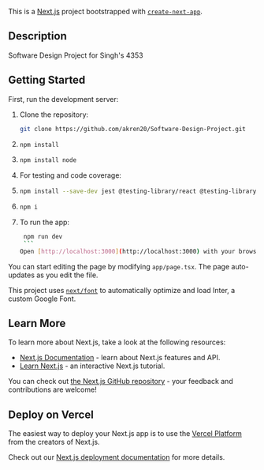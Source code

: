 This is a [Next.js](https://nextjs.org/) project bootstrapped with [`create-next-app`](https://github.com/vercel/next.js/tree/canary/packages/create-next-app).

## Description

Software Design Project for Singh's 4353

## Getting Started

First, run the development server:

1. Clone the repository:
   ```bash
   git clone https://github.com/akren20/Software-Design-Project.git
   ```
2. ```bash
   npm install
   ```
3. ```bash
   npm install node
   ```
4. For testing and code coverage:
5. ```bash
   npm install --save-dev jest @testing-library/react @testing-library/jest-dom
   ```
6. ```bash
   npm i
   ```
7. To run the app:
   ````bash
    npm run dev
    ```
   Open [http://localhost:3000](http://localhost:3000) with your browser to see the result.
   ````

You can start editing the page by modifying `app/page.tsx`. The page auto-updates as you edit the file.

This project uses [`next/font`](https://nextjs.org/docs/basic-features/font-optimization) to automatically optimize and load Inter, a custom Google Font.

## Learn More

To learn more about Next.js, take a look at the following resources:

- [Next.js Documentation](https://nextjs.org/docs) - learn about Next.js features and API.
- [Learn Next.js](https://nextjs.org/learn) - an interactive Next.js tutorial.

You can check out [the Next.js GitHub repository](https://github.com/vercel/next.js/) - your feedback and contributions are welcome!

## Deploy on Vercel

The easiest way to deploy your Next.js app is to use the [Vercel Platform](https://vercel.com/new?utm_medium=default-template&filter=next.js&utm_source=create-next-app&utm_campaign=create-next-app-readme) from the creators of Next.js.

Check out our [Next.js deployment documentation](https://nextjs.org/docs/deployment) for more details.
